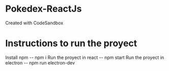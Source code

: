 # Pokedex-ReactJs
Created with CodeSandbox

# Instructions to run the proyect
Install npm -- npm i
Run the proyect in react -- npm start 
Run the proyect in electron -- npm run electron-dev
